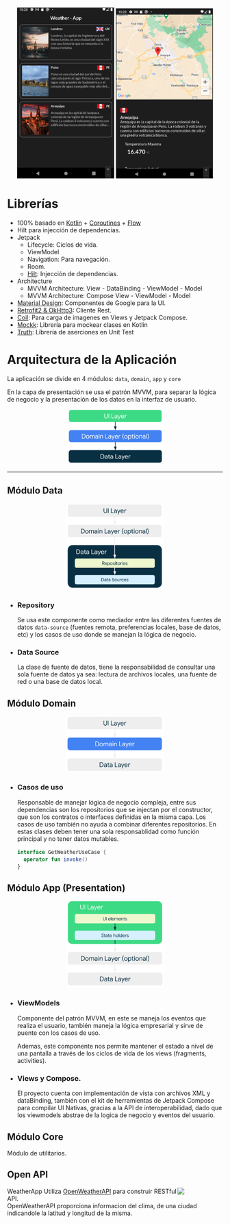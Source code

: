 <p align="center">
<img src="/preview/listCities.png" width="45%"/>
<img src="/preview/detailCity.png" width="45%"/>
</p>

# Librerías

- 100% basado en [Kotlin](https://kotlinlang.org/) + [Coroutines](https://github.com/Kotlin/kotlinx.coroutines) + [Flow](https://kotlin.github.io/kotlinx.coroutines/kotlinx-coroutines-core/kotlinx.coroutines.flow/)
- Hilt para injección de dependencias.
- Jetpack
  - Lifecycle: Ciclos de vida.
  - ViewModel
  - Navigation: Para navegación.
  - Room.
  - [Hilt](https://dagger.dev/hilt/): Injección de dependencias.
- Architecture
  - MVVM Architecture: View - DataBinding - ViewModel - Model
  - MVVM Architecture: Compose View - ViewModel - Model
- [Material Design](https://material.io/design): Componentes de Google para la UI.
- [Retrofit2 & OkHttp3](https://github.com/square/retrofit): Cliente Rest.
- [Coil](https://github.com/coil-kt/coil): Para carga de imagenes en Views y Jetpack Compose.
- [Mockk](https://mockk.io/): Librería para mockear clases en Kotlin
- [Truth](https://github.com/google/truth): Librería de aserciones en Unit Test

# Arquitectura de la Aplicación

La aplicación se divide en 4 módulos: `data`, `domain`, `app` y `core`

En la capa de presentación se usa el patrón MVVM, para separar la lógica de negocio y la presentación de los datos en la interfaz de usuario.

<p align="center">
<img src="/preview/apparchitecture.png" width="45%"/>
</p>

---

## Módulo Data

<p align="center">
<img src="/preview/data_layer.png" width="45%"/>
</p>

- ### Repository
  Se usa este componente como mediador entre las diferentes fuentes de datos `data-source` (fuentes remota, preferencias locales, base de datos, etc) y los casos de uso donde se manejan la lógica de negocio.

- ### Data Source
  La clase de fuente de datos, tiene la responsabilidad de consultar una sola fuente de datos ya sea: lectura de archivos locales, una fuente de red o una base de datos local.

## Módulo Domain

<p align="center">
<img src="/preview/domain_layer.png" width="45%"/>
</p>

- ### Casos de uso
  Responsable de manejar lógica de negocio compleja, entre sus dependencias son los repositorios que se injectan por el constructor, que son los contratos o interfaces definidas en la misma capa. Los casos de uso también no ayuda a combinar diferentes repositorios. En estas clases deben tener una sola responsablidad como función principal y no tener datos mutables.

  ```kotlin
  interface GetWeatherUseCase {
    operator fun invoke()
  }
  ```

## Módulo App (Presentation)

<p align="center">
<img src="/preview/ui_layer.png" width="45%"/>
</p>

- ### ViewModels
  Componente del patrón MVVM, en este se maneja los eventos que realiza el usuario, también maneja la lógica empresarial y sirve de puente con los casos de uso.

  Ademas, este componente nos permite mantener el estado a nivel de una pantalla a través de los ciclos de vida de los views (fragments, activities).


- ### Views y Compose.
  El proyecto cuenta con implementación de vista con archivos XML y dataBinding, también con el kit de herramientas de Jetpack Compose para compilar UI Nativas, gracias a la API de interoperabilidad, dado que los viewmodels abstrae de la logica de negocio y eventos del usuario.

## Módulo Core
Módulo de utilitarios.

## Open API

<img src="https://assets.zabbix.com/img/brands/openweather.jpg" align="right" width="21%"/>

WeatherApp Utiliza [OpenWeatherAPI](https://openweathermap.org/current) para construir RESTful API.<br>
OpenWeatherAPI proporciona informacion del clima, de una ciudad indicandole la latitud y longitud de la misma.
